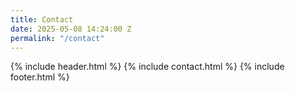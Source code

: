 ```yaml
---
title: Contact
date: 2025-05-08 14:24:00 Z
permalink: "/contact"
---
```


{% include header.html %}
{% include contact.html %}
{% include footer.html %}